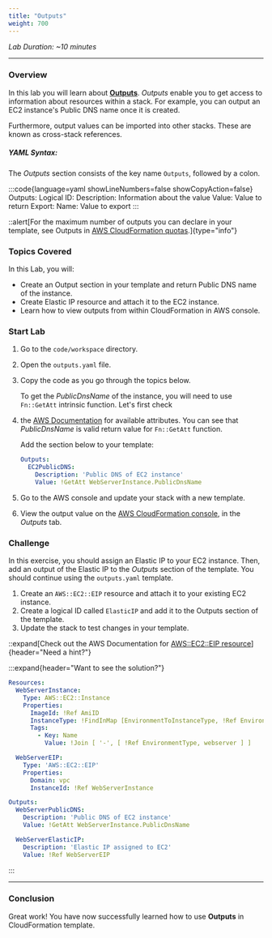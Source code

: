 ```yaml
---
title: "Outputs"
weight: 700
---
```


_Lab Duration: ~10 minutes_

---

### Overview

In this lab you will learn about **[Outputs](https://docs.aws.amazon.com/AWSCloudFormation/latest/UserGuide/outputs-section-structure.html)**.
_Outputs_ enable you to get access to information about resources within a stack. For example, you can output an EC2
instance's Public DNS name once it is created.

Furthermore, output values can be imported into other stacks. These are known as cross-stack references.

##### YAML Syntax:
The _Outputs_ section consists of the key name `Outputs`, followed by a colon.

:::code{language=yaml showLineNumbers=false showCopyAction=false}
Outputs:
  Logical ID:
    Description: Information about the value
    Value: Value to return
    Export:
      Name: Value to export
:::

::alert[For the maximum number of outputs you can declare in your template, see Outputs in [AWS CloudFormation quotas](https://docs.aws.amazon.com/AWSCloudFormation/latest/UserGuide/cloudformation-limits.html).]{type="info"}

### Topics Covered
In this Lab, you will:

+ Create an Output section in your template and return Public DNS name of the instance.
+ Create Elastic IP resource and attach it to the EC2 instance.
+ Learn how to view outputs from within CloudFormation in AWS console.

### Start Lab

1. Go to the `code/workspace` directory.
2. Open the `outputs.yaml` file.
3. Copy the code as you go through the topics below.

    To get the _PublicDnsName_ of the instance, you will need to use `Fn::GetAtt` intrinsic function. Let's first check
4. the [AWS Documentation](https://docs.aws.amazon.com/en_pv/AWSCloudFormation/latest/UserGuide/aws-properties-ec2-instance.html#aws-properties-ec2-instance-return-values) for available attributes. You can see that _PublicDnsName_ is valid return value for `Fn::GetAtt` function.

    Add the section below to your template:
    ```yaml
    Outputs:
      EC2PublicDNS:
        Description: 'Public DNS of EC2 instance'
        Value: !GetAtt WebServerInstance.PublicDnsName
    ```

5. Go to the AWS console and update your stack with a new template.

6. View the output value on the [AWS CloudFormation console](https://console.aws.amazon.com/cloudformation), in the _Outputs_ tab.

### Challenge

In this exercise, you should assign an Elastic IP to your EC2 instance. Then, add an output of the Elastic IP to the
_Outputs_ section of the template. You should continue using the `outputs.yaml` template.

1. Create an `AWS::EC2::EIP` resource and attach it to your existing EC2 instance.
1. Create a logical ID called `ElasticIP` and add it to the Outputs section of the template.
1. Update the stack to test changes in your template.

::expand[Check out the AWS Documentation for [AWS::EC2::EIP resource](https://docs.aws.amazon.com/en_pv/AWSCloudFormation/latest/UserGuide/aws-properties-ec2-eip.html)]{header="Need a hint?"}

:::expand{header="Want to see the solution?"}
```yaml
Resources:
  WebServerInstance:
    Type: AWS::EC2::Instance
    Properties:
      ImageId: !Ref AmiID
      InstanceType: !FindInMap [EnvironmentToInstanceType, !Ref EnvironmentType, InstanceType]
      Tags:
        - Key: Name
          Value: !Join [ '-', [ !Ref EnvironmentType, webserver ] ]

  WebServerEIP:
    Type: 'AWS::EC2::EIP'
    Properties:
      Domain: vpc
      InstanceId: !Ref WebServerInstance

Outputs:
  WebServerPublicDNS:
    Description: 'Public DNS of EC2 instance'
    Value: !GetAtt WebServerInstance.PublicDnsName

  WebServerElasticIP:
    Description: 'Elastic IP assigned to EC2'
    Value: !Ref WebServerEIP
```
:::

---
### Conclusion

Great work! You have now successfully learned how to use **Outputs** in CloudFormation template.
